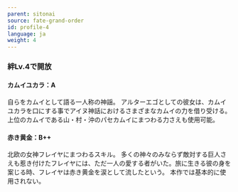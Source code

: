 ```yaml
---
parent: sitonai
source: fate-grand-order
id: profile-4
language: ja
weight: 4
---
```


### 絆Lv.4で開放

#### カムイユカラ：A

自らをカムイとして語る一人称の神謡。
アルターエゴとしての彼女は、カムイユカラを口にする事でアイヌ神話におけるさまざまなカムイの力を借り受ける。
上位のカムイである山・村・沖のパセカムイにまつわる力さえも使用可能。

#### 赤き黄金：B++

北欧の女神フレイヤにまつわるスキル。
多くの神々のみならず敵対する巨人さえも惹き付けたフレイヤには、ただ一人の愛する者がいた。旅に生きる彼の身を案じる時、フレイヤは赤き黄金を涙として流したという。
本作では基本的に使用されない。
